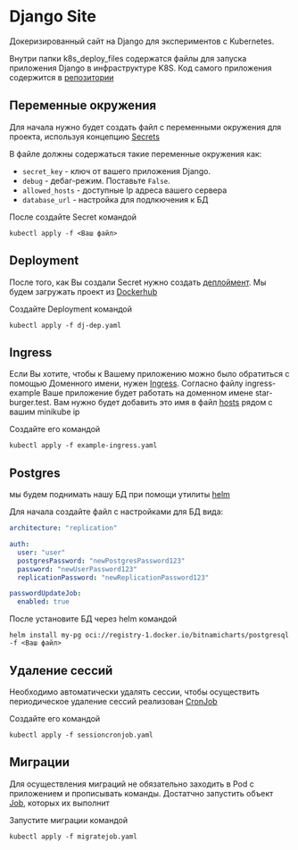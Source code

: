 # Django Site

Докеризированный сайт на Django для экспериментов с Kubernetes.

Внутри папки k8s_deploy_files содержатся файлы для запуска приложения Django  в инфраструктуре K8S. Код самого приложения содержится в [репозитории](https://github.com/trader-daniil/django_admin)


## Переменные окружения

Для начала нужно будет создать файл с переменными окружения для проекта, используя концепцию [Secrets](https://kubernetes.io/docs/concepts/configuration/secret/)

В файле должны содержаться такие переменные окружения как:

- `secret_key` - ключ от вашего приложения Django.
- `debug` - дебаг-режим. Поставьте `False`.
- `allowed_hosts` - доступные Ip адреса вашего сервера
- `database_url`  - настройка для подлкючения к БД

После создайте Secret командой 

``` shell
kubectl apply -f <Ваш файл>
```

## Deployment

После того, как Вы создали Secret нужно создать [деплоймент](https://kubernetes.io/docs/concepts/workloads/controllers/deployment/). Мы будем загружать проект из [Dockerhub](https://hub.docker.com/repository/docker/traderdaniil/k8s-djangoapp/general)

Создайте Deployment командой

``` shell
kubectl apply -f dj-dep.yaml
```


## Ingress

Если Вы хотите, чтобы к Вашему приложению можно было обратиться с помощью Доменного имени, нужен [Ingress](https://kubernetes.io/docs/concepts/services-networking/ingress/). Согласно файлу ingress-example Ваше приложение будет работать на доменном имене star-burger.test. Вам нужно будет добавить это имя в файл [hosts](https://help.reg.ru/support/dns-servery-i-nastroyka-zony/rabota-s-dns-serverami/fayl-hosts-gde-nakhoditsya-i-kak-yego-izmenit) рядом с вашим minikube ip

Создайте его командой

``` shell
kubectl apply -f example-ingress.yaml
```

## Postgres

мы будем поднимать нашу БД при помощи утилиты [helm](https://helm.sh/ru/)

Для начала создайте файл с настройками для БД вида:

``` yaml
architecture: "replication"

auth:
  user: "user"
  postgresPassword: "newPostgresPassword123"
  password: "newUserPassword123"
  replicationPassword: "newReplicationPassword123"

passwordUpdateJob:
  enabled: true
```

После установите БД через helm командой

``` shell
helm install my-pg oci://registry-1.docker.io/bitnamicharts/postgresql -f <Ваш файл>
```

## Удаление сессий

Необходимо автоматически удалять сессии, чтобы осуществить периодическое удаление сессий реализован [CronJob](https://kubernetes.io/ru/docs/concepts/workloads/controllers/cron-jobs/)

Создайте его командой

``` shell
kubectl apply -f sessioncronjob.yaml
```

## Миграции

Для осуществления миграций не обязательно заходить в Pod с приложением и прописывать команды. Достатчно запустить объект [Job](https://kubernetes.io/docs/concepts/workloads/controllers/job/), которых их выполнит


Запустите миграции командой

``` shell
kubectl apply -f migratejob.yaml
```
